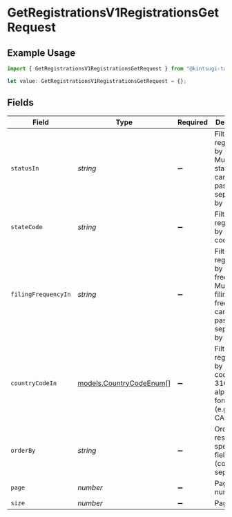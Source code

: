 # GetRegistrationsV1RegistrationsGetRequest

## Example Usage

```typescript
import { GetRegistrationsV1RegistrationsGetRequest } from "@kintsugi-tax/tax-platform-sdk/models/operations";

let value: GetRegistrationsV1RegistrationsGetRequest = {};
```

## Fields

| Field                                                                                                             | Type                                                                                                              | Required                                                                                                          | Description                                                                                                       |
| ----------------------------------------------------------------------------------------------------------------- | ----------------------------------------------------------------------------------------------------------------- | ----------------------------------------------------------------------------------------------------------------- | ----------------------------------------------------------------------------------------------------------------- |
| `statusIn`                                                                                                        | *string*                                                                                                          | :heavy_minus_sign:                                                                                                | Filter registrations by status. Multiple statuses can be passed,<br/>        separated by commas.                 |
| `stateCode`                                                                                                       | *string*                                                                                                          | :heavy_minus_sign:                                                                                                | Filter registrations by state code.                                                                               |
| `filingFrequencyIn`                                                                                               | *string*                                                                                                          | :heavy_minus_sign:                                                                                                | Filter registrations by filing frequency. Multiple filing frequencies<br/>        can be passed, separated by commas. |
| `countryCodeIn`                                                                                                   | [models.CountryCodeEnum](../../models/countrycodeenum.md)[]                                                       | :heavy_minus_sign:                                                                                                | Filter registrations by country code in ISO 3166-1 alpha-2 format<br/>        (e.g., US, CA).                     |
| `orderBy`                                                                                                         | *string*                                                                                                          | :heavy_minus_sign:                                                                                                | Order results by specified fields (comma-separated)                                                               |
| `page`                                                                                                            | *number*                                                                                                          | :heavy_minus_sign:                                                                                                | Page number                                                                                                       |
| `size`                                                                                                            | *number*                                                                                                          | :heavy_minus_sign:                                                                                                | Page size                                                                                                         |